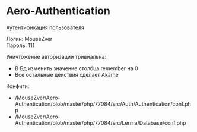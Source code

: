 # Aero-Authentication
Аутентификация пользователя

Логин: MouseZver  
Пароль: 111

Уничтожение авторизации тривиальна:
- В Бд изменить значение столбца remember на 0
- Все остальные действия сделает Akame

Конфиги:
- /MouseZver/Aero-Authentication/blob/master/php/77084/src/Auth/Authentication/conf.php
- /MouseZver/Aero-Authentication/blob/master/php/77084/src/Lerma/Database/conf.php
